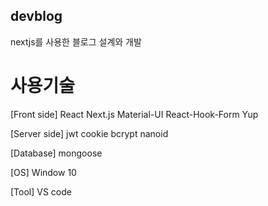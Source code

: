 ## devblog

nextjs를 사용한 블로그 설계와 개발

# 사용기술

[Front side]
React Next.js
Material-UI React-Hook-Form Yup

[Server side]
jwt cookie bcrypt nanoid

[Database]
mongoose

[OS]
Window 10

[Tool]
VS code
